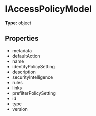 # IAccessPolicyModel


**Type:** object

## Properties
* metadata
* defaultAction
* name
* identityPolicySetting
* description
* securityIntelligence
* rules
* links
* prefilterPolicySetting
* id
* type
* version
